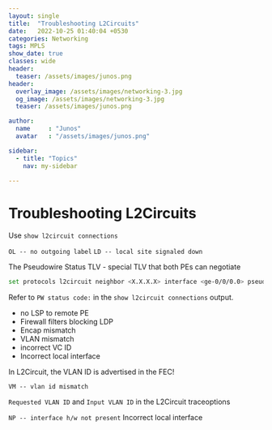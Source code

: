 ```yaml
---
layout: single
title:  "Troubleshooting L2Circuits"
date:   2022-10-25 01:40:04 +0530
categories: Networking
tags: MPLS
show_date: true
classes: wide
header:
  teaser: /assets/images/junos.png
header:
  overlay_image: /assets/images/networking-3.jpg
  og_image: /assets/images/networking-3.jpg
  teaser: /assets/images/junos.png

author:
  name     : "Junos"
  avatar   : "/assets/images/junos.png"

sidebar:
  - title: "Topics"
    nav: my-sidebar

---
```


# Troubleshooting L2Circuits

Use `show l2circuit connections`

`OL -- no outgoing label`
`LD -- local site signaled down`



The Pseudowire Status TLV - special TLV that both PEs can negotiate

```sh
set protocols l2circuit neighbor <X.X.X.X> interface <ge-0/0/0.0> pseudowire-status-tlv
```

Refer to `PW status code:` in the `show l2circuit connections` output.



- no LSP to remote PE
- Firewall filters blocking LDP
- Encap mismatch
- VLAN mismatch
- incorrect VC ID
- Incorrect local interface 

In L2Circuit, the VLAN ID is advertised in the FEC!

`VM -- vlan id mismatch`

`Requested VLAN ID` and `Input VLAN ID` in the L2Circuit traceoptions

`NP -- interface h/w not present` Incorrect local interface


